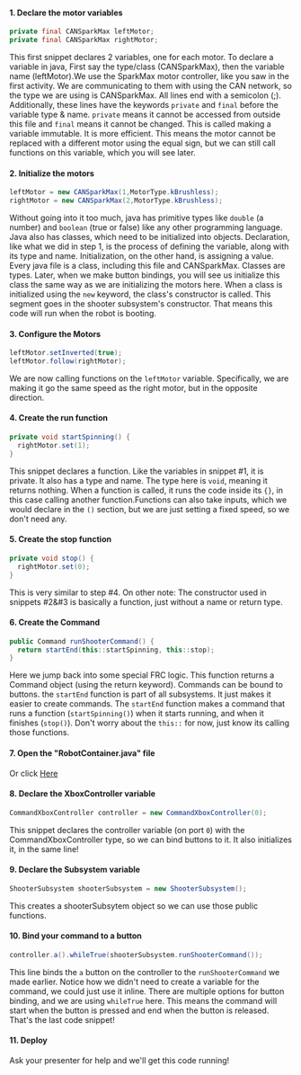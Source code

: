 #### 1. Declare the motor variables
```java
private final CANSparkMax leftMotor;
private final CANSparkMax rightMotor;
```
This first snippet declares 2 variables, one for each motor. To declare a variable in java, First say the type/class (CANSparkMax), then the variable name (leftMotor).We use the SparkMax motor controller, like you saw in the first activity. We are communicating to them with using the CAN network, so the type we are using is CANSparkMax. All lines end with a semicolon (;). Additionally, these lines have the keywords ``private`` and ``final`` before the variable type & name. ``private`` means it cannot be accessed from outside this file and ``final`` means it cannot be changed. This is called making a variable immutable. It is more efficient. This means the motor cannot be replaced with a different motor using the equal sign, but we can still call functions on this variable, which you will see later. 
#### 2. Initialize the motors
```java
leftMotor = new CANSparkMax(1,MotorType.kBrushless);
rightMotor = new CANSparkMax(2,MotorType.kBrushless);
```
Without going into it too much, java has primitive types like ``double`` (a number) and ``boolean`` (true or false) like any other programming language. Java also has classes, which need to be initialized into objects. Declaration, like what we did in step 1, is the process of defining the variable, along with its type and name. Initialization, on the other hand, is assigning a value. Every java file is a class, including this file and CANSparkMax. Classes are types. Later, when we make button bindings, you will see us initialize this class the same way as we are initializing the motors here. When a class is initialized using the ``new`` keyword, the class's constructor is called. This segment goes in the shooter subsystem's constructor. That means this code will run when the robot is booting.



#### 3. Configure the Motors
```java
leftMotor.setInverted(true);
leftMotor.follow(rightMotor);
```
We are now calling functions on the ``leftMotor`` variable. Specifically, we are making it go the same speed as the right motor, but in the opposite direction. 

#### 4. Create the run function
```java
private void startSpinning() {
  rightMotor.set(1);
}
```
This snippet declares a function. Like the variables in snippet #1, it is private. It also has a type and name. The type here is ``void``, meaning it returns nothing. When a function is called, it runs the code inside its ``{}``, in this case calling another function.Functions can also take inputs, which we would declare in the ``()`` section, but we are just setting a fixed speed, so we don't need any.
#### 5. Create the stop function
```java
private void stop() {
  rightMotor.set(0);
}
```
This is very similar to step #4. On other note: The constructor used in snippets #2&#3 is basically a function, just without a name or return type. 
#### 6. Create the Command
```java
public Command runShooterCommand() {
  return startEnd(this::startSpinning, this::stop);
}
```
Here we jump back into some special FRC logic. This function returns a Command object (using the return keyword). Commands can be bound to buttons. the ``startEnd`` function is part of all subsystems. It just makes it easier to create commands. The ``startEnd`` function makes a command that runs a function (``startSpinning()``) when it starts running, and when it finishes (``stop()``). Don't worry about the ``this::`` for now, just know its calling those functions. 
#### 7. Open the "RobotContainer.java" file
Or click [Here](./src/main/java/frc/robot/RobotContainer.java)
#### 8. Declare the XboxController variable
```java
CommandXboxController controller = new CommandXboxController(0);
```
This snippet declares the controller variable (on port ``0``) with the CommandXboxController type, so we can bind buttons to it. It also initializes it, in the same line!
#### 9. Declare the Subsystem variable
```java
ShooterSubsystem shooterSubsystem = new ShooterSubsystem();
```
This creates a shooterSubsytem object so we can use those public functions.
#### 10. Bind your command to a button
```java
controller.a().whileTrue(shooterSubsystem.runShooterCommand());
```
This line binds the ``a`` button on the controller to the ``runShooterCommand`` we made earlier. Notice how we didn't need to create a variable for the command, we could just use it inline. There are multiple options for button binding, and we are using ``whileTrue`` here. This means the command will start when the button is pressed and end when the button is released. That's the last code snippet!
#### 11. Deploy
Ask your presenter for help and we'll get this code running!
